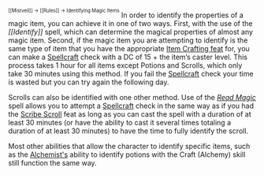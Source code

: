 <sup><sup>[[Mistveil]] → [[Rules]] → Identifying Magic Items</sup></sup>
In order to identify the properties of a magic item, you can achieve it in one of two ways.
First, with the use of the _[[Identify]]_ spell, which can determine the magical properties of almost any magic item. 
Second, if the magic item you are attempting to identify is the same type of item that you have the appropriate [Item Crafting feat](https://www.d20pfsrd.com/feats/item-creation-feats/) for, you can make a [Spellcraft](https://www.d20pfsrd.com/skills/spellcraft/) check with a DC of 15 + the item’s caster level. This process takes 1 hour for all items except Potions and Scrolls, which only take 30 minutes using this method. If you fail the [Spellcraft](https://www.d20pfsrd.com/skills/spellcraft/) check your time is wasted but you can try again the following day.

Scrolls can also be identified with one other method. Use of the *[Read Magic](https://www.d20pfsrd.com/magic/all-spells/r/read-magic/)* spell allows you to attempt a [Spellcraft](https://www.d20pfsrd.com/skills/spellcraft/) check in the same way as if you had the [Scribe Scroll](https://www.d20pfsrd.com/feats/item-creation-feats/scribe-scroll-item-creation/) feat as long as you can cast the spell with a duration of at least 30 minutes (or have the ability to cast it several times totaling a duration of at least 30 minutes) to have the time to fully identify the scroll.

Most other abilities that allow the character to identify specific items, such as the [Alchemist's](https://www.d20pfsrd.com/classes/base-classes/Alchemist/#TOC-Alchemy-Su-) ability to identify potions with the Craft (Alchemy) skill still function the same way.